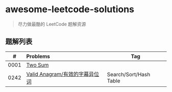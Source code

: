 # awesome-leetcode-solutions

> 尽力做最酷的 LeetCode 题解资源

## 题解列表

|  #   | Problems                                                     | Tag                    |
| :--: | :----------------------------------------------------------- | ---------------------- |
| 0001 | [Two Sum](solutions/0001-two-sum/README.md)                  |                        |
| 0242 | [Valid Anagram/有效的字幕异位词](solutions/0001-two-sum/README.md) | Search/Sort/Hash Table |

